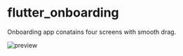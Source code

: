 # flutter_onboarding

Onboarding app conatains four screens with smooth drag.

![preview](https://github.com/ahmedkhaled1234991/flutter_onboarding/assets/22778145/cf4183b9-06d1-4b52-a421-d74a81b81f8b)
